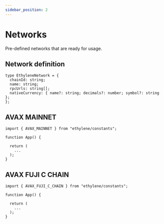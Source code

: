 ```yaml
---
sidebar_position: 2
---
```


# Networks

Pre-defined networks that are ready for usage.

## Network definition

```tsx
type EthyleneNetwork = {
  chainId: string;
  name: string;
  rpcUrls: string[];
  nativeCurrency: { name?: string; decimals?: number; symbol?: string };
};
```

## AVAX MAINNET

```tsx
import { AVAX_MAINNET } from "ethylene/constants";

function App() {

  return (
    ...
  );
}
```

## AVAX FUJI C CHAIN

```tsx
import { AVAX_FUJI_C_CHAIN } from "ethylene/constants";

function App() {

  return (
    ...
  );
}
```
